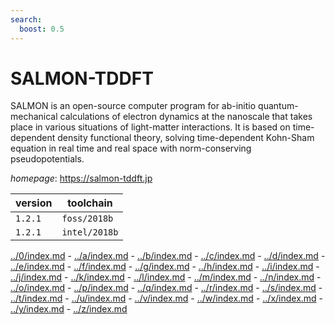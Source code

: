 ```yaml
---
search:
  boost: 0.5
---
```

# SALMON-TDDFT

SALMON is an open-source computer program for ab-initio quantum-mechanical calculations of  electron dynamics at the nanoscale that takes place in various situations of light-matter interactions.  It is based on time-dependent density functional theory, solving time-dependent Kohn-Sham equation in  real time and real space with norm-conserving pseudopotentials.

*homepage*: <https://salmon-tddft.jp>

version | toolchain
--------|----------
``1.2.1`` | ``foss/2018b``
``1.2.1`` | ``intel/2018b``

[../0/index.md](0) - [../a/index.md](a) - [../b/index.md](b) - [../c/index.md](c) - [../d/index.md](d) - [../e/index.md](e) - [../f/index.md](f) - [../g/index.md](g) - [../h/index.md](h) - [../i/index.md](i) - [../j/index.md](j) - [../k/index.md](k) - [../l/index.md](l) - [../m/index.md](m) - [../n/index.md](n) - [../o/index.md](o) - [../p/index.md](p) - [../q/index.md](q) - [../r/index.md](r) - [../s/index.md](s) - [../t/index.md](t) - [../u/index.md](u) - [../v/index.md](v) - [../w/index.md](w) - [../x/index.md](x) - [../y/index.md](y) - [../z/index.md](z)

